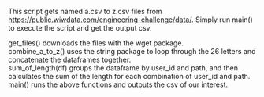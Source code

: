 This script gets named a.csv to z.csv files from https://public.wiwdata.com/engineering-challenge/data/.
Simply run main() to execute the script and get the output csv.

get_files() downloads the files with the wget package. </br>
combine_a_to_z() uses the string package to loop through 
the 26 letters and concatenate the dataframes together. </br>
sum_of_length(df) groups the dataframe by user_id and path,
and then calculates the sum of the length for each combination of
user_id and path. </br>
main() runs the above functions and outputs the csv of our interest.




